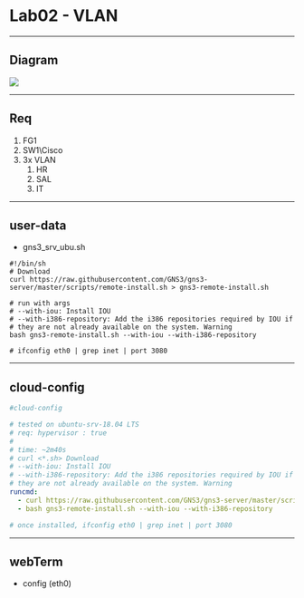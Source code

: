 # Lab02 - VLAN

---

## Diagram
[<img src="https://i.imgur.com/mqUAZDN.png">](https://i.imgur.com/mqUAZDN.png)

---

## Req
1. FG1
2. SW1\Cisco
3. 3x VLAN
   1. HR
   2. SAL
   3. IT

---

## user-data
* gns3_srv_ubu.sh
````
#!/bin/sh
# Download
curl https://raw.githubusercontent.com/GNS3/gns3-server/master/scripts/remote-install.sh > gns3-remote-install.sh

# run with args
# --with-iou: Install IOU
# --with-i386-repository: Add the i386 repositories required by IOU if
# they are not already available on the system. Warning
bash gns3-remote-install.sh --with-iou --with-i386-repository

# ifconfig eth0 | grep inet | port 3080
````

---

## cloud-config
````yaml
#cloud-config

# tested on ubuntu-srv-18.04 LTS
# req: hypervisor : true
#
# time: ~2m40s
# curl <*.sh> Download
# --with-iou: Install IOU
# --with-i386-repository: Add the i386 repositories required by IOU if
# they are not already available on the system. Warning
runcmd:
  - curl https://raw.githubusercontent.com/GNS3/gns3-server/master/scripts/remote-install.sh > gns3-remote-install.sh
  - bash gns3-remote-install.sh --with-iou --with-i386-repository

# once installed, ifconfig eth0 | grep inet | port 3080
````

---

## webTerm
* config (eth0)
````sh
````

